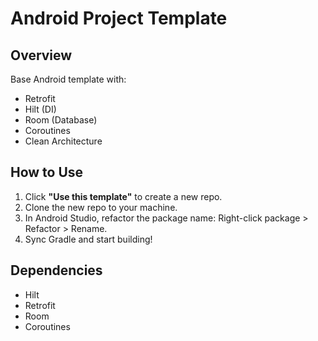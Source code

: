 # Android Project Template

## Overview
Base Android template with:
- Retrofit
- Hilt (DI)
- Room (Database)
- Coroutines
- Clean Architecture

## How to Use
1. Click **"Use this template"** to create a new repo.
2. Clone the new repo to your machine.
3. In Android Studio, refactor the package name: Right-click package > Refactor > Rename.
4. Sync Gradle and start building!

## Dependencies
- Hilt
- Retrofit
- Room
- Coroutines
